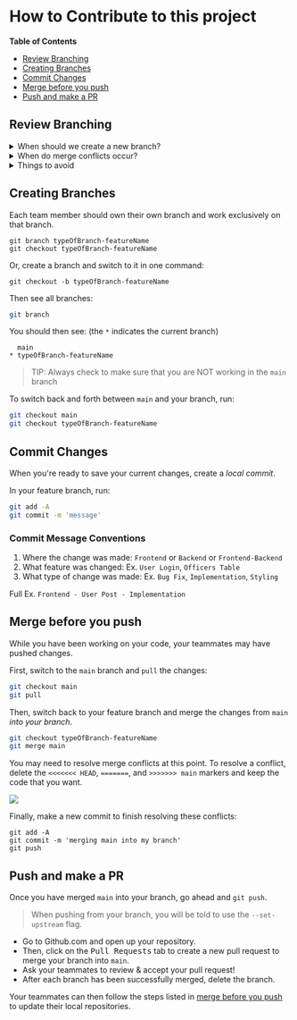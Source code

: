 # How to Contribute to this project

**Table of Contents**

- [Review Branching](#review-branching)
- [Creating Branches](#creating-branches)
- [Commit Changes](#commit-changes)
- [Merge before you push](#merge-before-you-push)
- [Push and make a PR](#push-and-make-a-pr)

## Review Branching

<details><summary>When should we create a new branch?</summary><br>

Branches are used to diverge from the main code base. They are useful because they create a copy of existing code without modifying the existing code. Think of it as your very own sandbox where you can create anything new.

Therefore, a new branch should be created for any new change to any of the files in the project. This includes but is not limited to creating a new feature in the repo and/or fixing a bug in the repo.

</details>

<details><summary>When do merge conflicts occur?</summary><br>

Merge conflicts occur when we have code that could possibly overwrite code that was already there. They are bound to happen if multiple people are working on the same file.

</details>

<details><summary>Things to avoid</summary><br>

The `main` branch should always have working code so as a best practice...

- Don't work off of the `main` branch.
- Avoid merging code that hasn't been tested or reviewed into the `main` branch.

</details>

## Creating Branches

Each team member should own their own branch and work exclusively on that branch.

```
git branch typeOfBranch-featureName
git checkout typeOfBranch-featureName
```

Or, create a branch and switch to it in one command:

```
git checkout -b typeOfBranch-featureName
```

Then see all branches:

```sh
git branch
```

You should then see: (the `*` indicates the current branch)

```
  main
* typeOfBranch-featureName
```

> TIP: Always check to make sure that you are NOT working in the `main` branch

To switch back and forth between `main` and your branch, run:

```sh
git checkout main
git checkout typeOfBranch-featureName
```

## Commit Changes

When you're ready to save your current changes, create a _local commit_.

In your feature branch, run:

```sh
git add -A
git commit -m 'message'
```

### Commit Message Conventions

1. Where the change was made: `Frontend` or `Backend` or `Frontend-Backend`
2. What feature was changed: Ex. `User Login`, `Officers Table`
3. What type of change was made: Ex. `Bug Fix`, `Implementation`, `Styling`

Full Ex. `Frontend - User Post - Implementation`

## Merge before you push

While you have been working on your code, your teammates may have pushed changes.

First, switch to the `main` branch and `pull` the changes:

```sh
git checkout main
git pull
```

Then, switch back to your feature branch and merge the changes from `main` _into your branch_.

```sh
git checkout typeOfBranch-featureName
git merge main
```

You may need to resolve merge conflicts at this point. To resolve a conflict, delete the `<<<<<<< HEAD`, `=======`, and `>>>>>>> main` markers and keep the code that you want.

![](./merge-conflict.png)

Finally, make a new commit to finish resolving these conflicts:

```
git add -A
git commit -m 'merging main into my branch'
git push
```

## Push and make a PR

Once you have merged `main` into your branch, go ahead and `git push`.

> When pushing from your branch, you will be told to use the `--set-upstream` flag.

- Go to Github.com and open up your repository.
- Then, click on the <kbd>Pull Requests</kbd> tab to create a new pull request to merge your branch into `main`.
- Ask your teammates to review & accept your pull request!
- After each branch has been successfully merged, delete the branch.

Your teammates can then follow the steps listed in [merge before you push](#merge-before-you-push) to update their local repositories.
